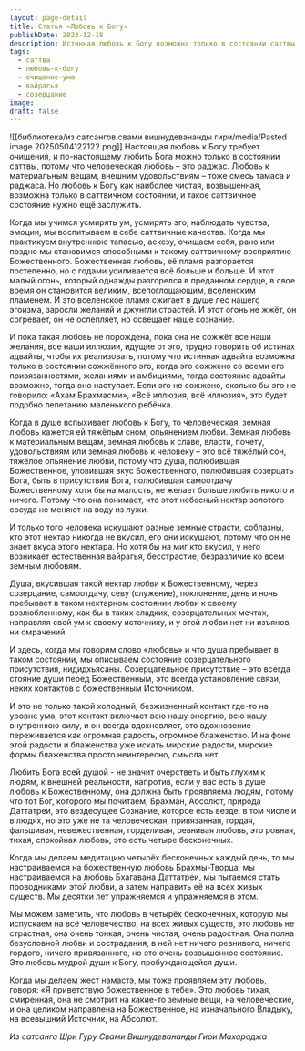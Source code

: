 ```yaml
---
layout: page-detail
title: Статья «Любовь к Богу»
publishDate: 2023-12-18
description: Истинная любовь к Богу возможна только в состоянии саттвы и требует очищения ума и эго. Такая любовь постепенно разгорается и сжигает все желания и привязанности, приводя к вайрагье и подлинному состоянию адвайты. Божественная любовь проявляется как тихая, безусловная радость и сострадание, вдохновляющая на служение и проявление любви ко всем существам.
tags:
  - саттва
  - любовь-к-богу
  - очищение-ума
  - вайрагья
  - созерцание
image: 
draft: false
---
```

![[библиотека/из сатсангов свами вишнудевананды гири/media/Pasted image 20250504122122.png]] 
 Настоящая любовь к Богу требует очищения, и по-настоящему любить Бога можно только в состоянии саттвы, потому что человеческая любовь – это раджас. Любовь к материальным вещам, внешним удовольствиям – тоже смесь тамаса и раджаса. Но любовь к Богу как наиболее чистая, возвышенная, возможна только в саттвичном состоянии, и такое саттвичное состояние нужно ещё заслужить.

 Когда мы учимся усмирять ум, усмирять эго, наблюдать чувства, эмоции, мы воспитываем в себе саттвичные качества. Когда мы практикуем внутреннюю тапасью, аскезу, очищаем себя, рано или поздно мы становимся способными к такому саттвичному восприятию Божественного. Божественная любовь, её пламя разгорается постепенно, но с годами усиливается всё больше и больше. И этот малый огонь, который однажды разгорелся в преданном сердце, в свое время он становится великим, всепоглощающим, вселенским пламенем. И это вселенское пламя сжигает в душе лес нашего эгоизма, заросли желаний и джунгли страстей. И этот огонь не жжёт, он согревает, он не ослепляет, но освещает наше сознание.

 И пока такая любовь не порождена, пока она не сожжёт все наши желания, все наши иллюзии, идущие от эго, трудно говорить об истинах адвайты, чтобы их реализовать, потому что истинная адвайта возможна только в состоянии сожжённого эго, когда эго сожжено со всеми его привязанностями, желаниями и амбициями, тогда состояние адвайты возможно, тогда оно наступает. Если эго не сожжено, сколько бы эго не говорило: «Ахам Брахмасми», «Всё иллюзия, всё иллюзия», это будет подобно лепетанию маленького ребёнка.

 Когда в душе вспыхивает любовь к Богу, то человеческая, земная любовь кажется ей тяжёлым сном, опьянением любви. Земная любовь к материальным вещам, земная любовь к славе, власти, почету, удовольствиям или земная любовь к человеку – это всё тяжёлый сон, тяжёлое опьянение любви, потому что душа, полюбившая Божественное, уловившая вкус Божественного, полюбившая созерцать Бога, быть в присутствии Бога, полюбившая самоотдачу Божественному хотя бы на малость, не желает больше любить никого и ничего. Потому что она понимает, что этот небесный нектар золотого сосуда не меняют на воду из лужи.

 И только того человека искушают разные земные страсти, соблазны, кто этот нектар никогда не вкусил, его они искушают, потому что он не знает вкуса этого нектара. Но хотя бы на миг кто вкусил, у него возникает естественная вайрагья, бесстрастие, безразличие ко всем земным любовям.

 Душа, вкусившая такой нектар любви к Божественному, через созерцание, самоотдачу, севу (служение), поклонение, день и ночь пребывает в таком нектарном состоянии любви к своему возлюбленному, как бы в таких сладких, созерцательных мечтах, направляя свой ум к своему источнику, и у этой любви нет ни изъянов, ни омрачений.

 И здесь, когда мы говорим слово «любовь» и что душа пребывает в таком состоянии, мы описываем состояние созерцательного присутствия, нидидхьясаны. Созерцательное присутствие – это всегда стояние души перед Божественным, это всегда установление связи, неких контактов с божественным Источником.

 И это не только такой холодный, безжизненный контакт где-то на уровне ума, этот контакт включает всю нашу энергию, всю нашу внутреннюю силу, и он всегда вдохновляет, это вдохновение переживается как огромная радость, огромное блаженство. И на фоне этой радости и блаженства уже искать мирские радости, мирские формы блаженства просто неинтересно, смысла нет.

 Любить Бога всей душой - не значит очерстветь и быть глухим к людям, к внешней реальности, напротив, если у вас есть в душе любовь к Божественному, она должна быть проявляема людям, потому что тот Бог, которого мы почитаем, Брахман, Абсолют, природа Даттатреи, это вездесущее Сознание, которое есть везде, в том числе и в людях, но это уже не та человеческая, привязанная, гордая, фальшивая, невежественная, горделивая, ревнивая любовь, это ровная, тихая, спокойная любовь, это есть четыре бесконечных.

 Когда мы делаем медитацию четырёх бесконечных каждый день, то мы настраиваемся на божественную любовь Брахмы-Творца, мы настраиваемся на любовь Бхагавана Даттатреи, мы пытаемся стать проводниками этой любви, а затем направить её на всех живых существ. Мы десятки лет упражняемся и упражняемся в этом.

 Мы можем заметить, что любовь в четырёх бесконечных, которую мы испускаем на всё человечество, на всех живых существ, это любовь не страстная, она очень тонкая, очень чистая, очень радостная. Она полна безусловной любви и сострадания, в ней нет ничего ревнивого, ничего гордого, ничего привязанного, но это очень возвышенное состояние. Это любовь мудрой души к Богу, пробуждающейся души.

 Когда мы делаем жест намастэ, мы тоже проявляем эту любовь, говоря: «Я приветствую божественное в тебе». Это любовь тихая, смиренная, она не смотрит на какие-то земные вещи, на человеческие, и она целиком направлена на Божественное, на изначального Владыку, на всевышний Источник, на Абсолют.

*Из сатсанга Шри Гуру Свами Вишнудевананды Гири Махараджа*